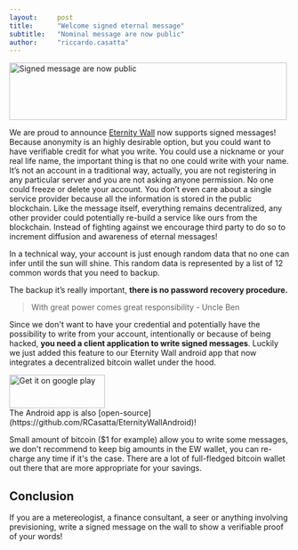 ```yaml
---
layout:     post
title:      "Welcome signed eternal message"
subtitle:   "Nominal message are now public"
author:     "riccardo.casatta"
---
```


<div>
<a href="http://eternitywall.it/m/0e0ac1c05d9c94b04677403347afbcd0e96855cafdb7f10307f1eb64fe1e969e" >
<img src="/img/signed-messages-are-now-public.png" alt="Signed message are now public" width="499" height="103" class="center-block" style="cursor:pointer" />
</a>
</div>

We are proud to announce [Eternity Wall](http://eternitywall.it) now supports signed messages!
Because anonymity is an highly desirable option, but you could want to have verifiable credit for what you write. You could use a nickname or your real life name, the important thing is that no one could write with your name.
It’s not an account in a traditional way, actually, you are not registering in any particular server and you are not asking anyone permission. No one could freeze or delete your account. You don’t even care about a single service provider because all the information is stored in the public blockchain. Like the message itself, everything remains decentralized, any other provider could potentially re-build a service like ours from the blockchain. Instead of fighting against we encourage third party to do so to increment diffusion and awareness of eternal messages!

In a technical way, your account is just enough random data that no one can infer until the sun will shine. This random data is represented by a list of 12 common words that you need to backup.

<div class="alert alert-danger" role="alert">
  The backup it’s really important, <strong>there is no password recovery procedure.</strong>
</div>

> With great power comes great responsibility - Uncle Ben

Since we don't want to have your credential and potentially have the possibility to write from your account, intentionally or because of being hacked, **you need a client application to write signed messages**. Luckily we just added this feature to our Eternity Wall android app that now integrates a decentralized bitcoin wallet under the hood.

<div>
<a href="https://play.google.com/store/apps/details?id=it.eternitywall.eternitywall" >
<img src="/img/en_generic_rgb_wo_60.png" alt="Get it on google play" width="172" height="60" class="center-block" style="cursor:pointer;" />
</a>
</div>
The Android app is also [open-source](https://github.com/RCasatta/EternityWallAndroid)!

Small amount of bitcoin ($1 for example) allow you to write some messages,
we don't recommend to keep big amounts in the EW wallet, you can re-charge any time if it's the case. There are a lot of full-fledged bitcoin wallet out there that are more appropriate for your savings.
<br>


## Conclusion
If you are a metereologist, a finance consultant, a seer or anything involving previsioning, write a signed message on the wall to show a verifiable proof of your words!


<br>

